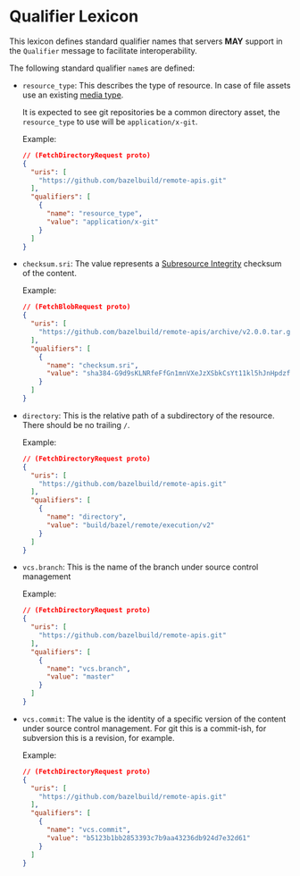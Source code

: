 # Qualifier Lexicon

This lexicon defines standard qualifier names that servers
**MAY** support in the `Qualifier` message to facilitate interoperability.

The following standard qualifier `name`s are defined:

* `resource_type`: This describes the type of resource.  In case of file assets use
  an existing [media type](https://www.iana.org/assignments/media-types/media-types.xhtml).

  It is expected to see git repositories be a common directory asset, the
  `resource_type` to use will be `application/x-git`.
  
  Example:
  ```json
  // (FetchDirectoryRequest proto)
  {
    "uris": [
      "https://github.com/bazelbuild/remote-apis.git"
    ],
    "qualifiers": [
      {
        "name": "resource_type",
        "value": "application/x-git"
      }
    ]
  }
  ```   

* `checksum.sri`: The value represents a [Subresource Integrity](https://www.w3.org/TR/SRI/)
  checksum of the content.

  Example:
  ```json
  // (FetchBlobRequest proto)
  {
    "uris": [
      "https://github.com/bazelbuild/remote-apis/archive/v2.0.0.tar.gz"
    ],
    "qualifiers": [
      {
        "name": "checksum.sri",
        "value": "sha384-G9d9sKLNRfeFfGn1mnVXeJzXSbkCsYt11kl5hJnHpdzfVuLIuruIDnrs/lZyB4Gs"
      }
    ]
  }
  ```

* `directory`: This is the relative path of a subdirectory of the resource.  There should
  be no trailing `/`.

  Example:
  ```json
  // (FetchDirectoryRequest proto)
  {
    "uris": [
      "https://github.com/bazelbuild/remote-apis.git"
    ],
    "qualifiers": [
      {
        "name": "directory",
        "value": "build/bazel/remote/execution/v2"
      }
    ]
  }
  ```

* `vcs.branch`: This is the name of the branch under source control management

  Example:
  ```json
  // (FetchDirectoryRequest proto)
  {
    "uris": [
      "https://github.com/bazelbuild/remote-apis.git"
    ],
    "qualifiers": [
      {
        "name": "vcs.branch",
        "value": "master"
      }
    ]
  }
  ```

* `vcs.commit`: The value is the identity of a specific version of the content
  under source control management.  For git this is a commit-ish, for subversion
  this is a revision, for example.

  Example:
  ```json
  // (FetchDirectoryRequest proto)
  {
    "uris": [
      "https://github.com/bazelbuild/remote-apis.git"
    ],
    "qualifiers": [
      {
        "name": "vcs.commit",
        "value": "b5123b1bb2853393c7b9aa43236db924d7e32d61"
      }
    ]
  }
  ```
